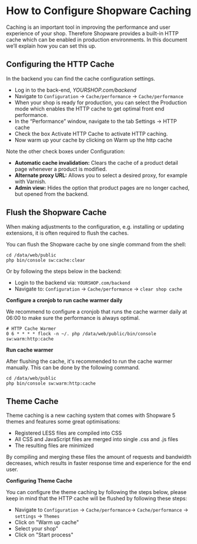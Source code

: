 <!-- source: https://support.hypernode.com/en/ecommerce/shopware/how-to-configure-shopware-caching/ -->
# How to Configure Shopware Caching

Caching is an important tool in improving the performance and user experience of your shop. Therefore Shopware provides a built-in HTTP cache which can be enabled in production environments. In this document we’ll explain how you can set this up.


Configuring the HTTP Cache
--------------------------

In the backend you can find the cache configuration settings.

* Log in to the back-end, *YOURSHOP.com/backend*
* Navigate to `Configuration` -> `Cache/performance` -> `Cache/performance`
* When your shop is ready for production, you can select the Production mode which enables the HTTP cache to get optimal front end performance.
* In the “Performance” window, navigate to the tab Settings -> HTTP cache
* Check the box Activate HTTP Cache to activate HTTP caching.
* Now warm up your cache by clicking on Warm up the http cache

Note the other check boxes under Configuration:

* **Automatic cache invalidation:** Clears the cache of a product detail page whenever a product is modified.
* **Alternate proxy URL:** Allows you to select a desired proxy, for example with Varnish.
* **Admin view:** Hides the option that product pages are no longer cached, but opened from the backend.

Flush the Shopware Cache
------------------------

When making adjustments to the configuration, e.g. installing or updating extensions, it is often required to flush the caches.

You can flush the Shopware cache by one single command from the shell:

```nginx
cd /data/web/public
php bin/console sw:cache:clear
```
Or by following the steps below in the backend:

* Login to the backend via: `YOURSHOP.com/backend`
* Navigate to: `Configuration` -> `Cache/performance` -> `clear shop cache`

**Configure a cronjob to run cache warmer daily**

We recommend to configure a cronjob that runs the cache warmer daily at 06:00 to make sure the performance is always optimal.

```nginx
# HTTP Cache Warmer
0 6 * * * * flock -n ~/. php /data/web/public/bin/console sw:warm:http:cache

```
**Run cache warmer**

After flushing the cache, it's recommended to run the cache warmer manually. This can be done by the following command.

```nginx
cd /data/web/public
php bin/console sw:warm:http:cache
```
Theme Cache
-----------

Theme caching is a new caching system that comes with Shopware 5 themes and features some great optimisations:

* Registered LESS files are compiled into CSS
* All CSS and JavaScript files are merged into single .css and .js files
* The resulting files are minimized

By compiling and merging these files the amount of requests and bandwidth decreases, which results in faster response time and experience for the end user.

**Configuring Theme Cache**

You can configure the theme caching by following the steps below, please keep in mind that the HTTP cache will be flushed by following these steps:

* Navigate to `Configuration` -> `Cache/performance`-> `Cache/performance` -> `settings` -> `Themes`
* Click on "Warm up cache"
* Select your shop"
* Click on "Start process"
